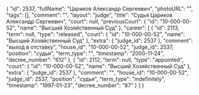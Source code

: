 {
    "id": 2537,
    "fullName": "Цариков Александр Сергеевич",
    "photoURL": "",
    "tags": [],
    "comment": "",
    "layout": "judge",
    "title": "Судья Цариков Александр Сергеевич",
    "court": null,
    "previousCourt": {
        "id": "10-000-00-52",
        "name": "Высший Хозяйственный Суд"
    },
    "career": [
        {
            "id": 2113,
            "term": null,
            "type": "released",
            "court": {
                "id": "10-000-00-52",
                "name": "Высший Хозяйственный Суд"
            },
            "extra": {
                "judge_id": 2537
            },
            "comment": "выход в отставку",
            "house_id": "10-000-00-52",
            "judge_id": 2537,
            "position": "судья",
            "term_type": "",
            "timestamp": "2000-11-24",
            "decree_number": "612"
        },
        {
            "id": 2112,
            "term": null,
            "type": "appointed",
            "court": {
                "id": "10-000-00-52",
                "name": "Высший Хозяйственный Суд"
            },
            "extra": {
                "judge_id": 2537
            },
            "comment": "",
            "house_id": "10-000-00-52",
            "judge_id": 2537,
            "position": "судья",
            "term_type": "indefinitely",
            "timestamp": "1997-01-23",
            "decree_number": "87"
        }
    ]
}